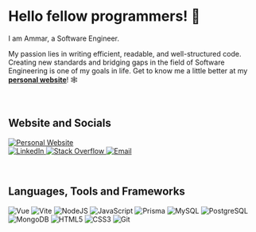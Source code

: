 <h1> Hello fellow programmers! 👋</h1>


<p>
   I am Ammar, a Software Engineer.

   My passion lies in writing efficient, readable, and well-structured code. Creating new standards and bridging gaps in the field of Software Engineering is one of my    goals in life. Get to know me a little better at my [**personal website**](https://personal-portfolio-bvg.pages.dev/about)! 🕸️
</p>

<br/>

<h2 align="left">Website and Socials</h2>
<p align="left">
   <a href="https://ammarnasir.com/about">
      <img title="Personal Website" src="https://img.shields.io/badge/Personal Website-black?style=for-the-badge&logo=About.me&logoColor=white&logoWidth=80"/>
   </a>
   <br/>
  <a href="https://www.linkedin.com/in/muhammad-ammar-nasir-9b2193207/">
      <img title="LinkedIn" src="https://img.shields.io/badge/LinkedIn-000000?style=for-the-badge&logo=linkedin&logoColor=White"/>
  </a>
  
  <a href="https://stackoverflow.com/users/16470281/muhammad-ammar">
      <img title="Stack Overflow" src="https://img.shields.io/badge/Stack%20Overflow-000000?style=for-the-badge&logo=stack%20overflow&logoColor=White"/>
  </a>
  
   <a href="mailto:majidammar428@gmail.com">
      <img title="Email" src="https://img.shields.io/badge/Gmail-000000?style=for-the-badge&logo=gmail&logoColor=white"/>
  </a>
</p>

<br/>

<h2 align="left">Languages, Tools and Frameworks</h2>

<p align="left">
         <img alt="Vue" src="https://img.shields.io/badge/Vue.js-35495E?style=for-the-badge&logo=vuedotjs&logoColor=4FC08D"/>
         <img alt="Vite" src="https://img.shields.io/badge/Vite-B73BFE?style=for-the-badge&logo=vite&logoColor=FFD62E"/>
         <img alt="NodeJS" src="https://img.shields.io/badge/Nodejs-Nodejs?style=for-the-badge&logo=node.js&color=303030"/>
         <img alt="JavaScript" src="https://img.shields.io/badge/javascript%20-%23323330.svg?&style=for-the-badge&logo=javascript&logoColor=%23F7DF1E"/>
         <img alt="Prisma" src="https://img.shields.io/badge/Prisma-3982CE?style=for-the-badge&logo=Prisma&logoColor=white"/>
         <img alt="MySQL" src="https://img.shields.io/badge/MySQL-005C84?style=for-the-badge&logo=mysql&logoColor=white"/>
         <img alt="PostgreSQL" src="https://img.shields.io/badge/postgres-%23316192.svg?style=for-the-badge&logo=postgresql&logoColor=white"/>
         <img alt="MongoDB" src ="https://img.shields.io/badge/MongoDB-%234ea94b.svg?&style=for-the-badge&logo=mongodb&logoColor=white"/>
         <img alt="HTML5" src="https://img.shields.io/badge/html5%20-%23E34F26.svg?&style=for-the-badge&logo=html5&logoColor=white"/>
         <img alt="CSS3" src="https://img.shields.io/badge/css3%20-%231572B6.svg?&style=for-the-badge&logo=css3&logoColor=white"/>
         <img alt="Git" src="https://img.shields.io/badge/git%20-%23F05033.svg?&style=for-the-badge&logo=git&logoColor=white"/>
</p>
